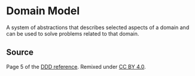 # Domain Model

A	 system	 of	 abstractions	 that	 describes	 selected	 aspects	 of	 a	 domain	 and	 can	 be	 used	 to	
solve	problems	related	to	that	domain.

## Source

Page 5 of the [DDD reference](http://domainlanguage.com/wp-content/uploads/2016/05/DDD_Reference_2015-03.pdf). Remixed under [CC BY 4.0](https://creativecommons.org/licenses/by/4.0/legalcode).

